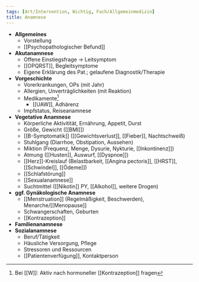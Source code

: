 ```yaml
---
tags: [Art/Intervention, Wichtig, Fach/Allgemeinmedizin]
title: Anamnese
---
```

- **Allgemeines**
	- Vorstellung
	- [[Psychopathologischer Befund]]
- **Akutanamnese**
	- Offene Einstiegsfrage → Leitsymptom
	- [[OPQRST]], Begleitsymptome
	- Eigene Erklärung des Pat.; gelaufene Diagnostik/Therapie
- **Vorgeschichte**
	- Vorerkrankungen, OPs (mit Jahr)
	- Allergien, Unverträglichkeiten (mit Reaktion)
	- Medikamente[^1]
		- [[UAW]], Adhärenz
	- Impfstatus, Reiseanamnese
- **Vegetative Anamnese**
	- Körperliche Aktivitität, Ernährung, Appetit, Durst
	- Größe, Gewicht ([[BMI]])
	- [[B-Symptomatik]] ([[Gewichtsverlust]], [[Fieber]], Nachtschweiß)
	- Stuhlgang (Diarrhoe, Obstipation, Aussehen)
	- Miktion (Frequenz, Menge, Dysurie, Nykturie, [[Inkontinenz]])
	- Atmung ([[Husten]], Auswurf, [[Dyspnoe]])
	- [[Herz]]-Kreislauf (Belastbarkeit, [[Angina pectoris]], [[HRST]], [[Schwindel]], [[Ödeme]])
	- [[Schlafstörung]]
	- [[Sexualanamnese]]
	- Suchtmittel ([[Nikotin]] PY, [[Alkohol]], weitere Drogen)
- **ggf. Gynäkologische Anamnese**
	- [[Menstruation]] (Regelmäßigkeit, Beschwerden), Menarche/[[Menopause]]
	- Schwangerschaften, Geburten
	- [[Kontrazeption]]
- **Familienanamnese**
- **Sozialanamnese**
	- Beruf/Tätigkeit
	- Häusliche Versorgung, Pflege
	- Stressoren und Ressourcen
	- [[Patientenverfügung]], Kontaktperson

[^1]: Bei [[W]]: Aktiv nach hormoneller [[Kontrazeption]] fragen